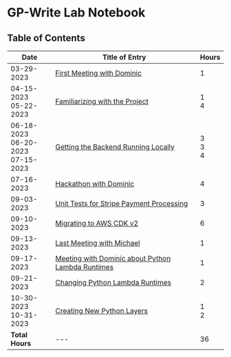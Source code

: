 GP-Write Lab Notebook
=====================

<!-- NOTE: Finish "Unit Tests for Stripe Payment Processing" -->

## Table of Contents

| Date                                       | Title of Entry                                    | Hours           |
| ------------------------------------------ | ------------------------------------------------- | --------------- |
| 03-29-2023                                 | [First Meeting with Dominic](journals/03-29-2023.md)                        | 1               |
| 04-15-2023 <br> 05-22-2023                 | [Familiarizing with the Project](journals/04-15-2023.md)                    | 1 <br> 4        |
| 06-18-2023 <br> 06-20-2023 <br> 07-15-2023 | [Getting the Backend Running Locally](journals/06-18-2023.md)               | 3 <br> 3 <br> 4 |
| 07-16-2023                                 | [Hackathon with Dominic](journals/07-15-2023.md)                            | 4               |
| 09-03-2023                                 | [Unit Tests for Stripe Payment Processing](journals/09-03-2023.md)          | 3               |
| 09-10-2023                                 | [Migrating to AWS CDK v2](journals/09-10-2023.md)                           | 6               | 
| 09-13-2023                                 | [Last Meeting with Michael](journals/09-13-2023.md)                         | 1               |
| 09-17-2023                                 | [Meeting with Dominic about Python Lambda Runtimes](journals/09-17-2023.md) | 1               |
| 09-21-2023                                 | [Changing Python Lambda Runtimes](journals/09-21-2023.md)                   | 2               |
| 10-30-2023 <br> 10-31-2023                 | [Creating New Python Layers](journals/10-30-2023.md)                        | 1 <br> 2        |
| **Total Hours**                                | ---                                               | 36              |
